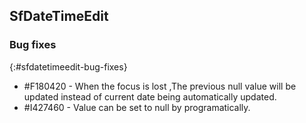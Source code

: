 ## SfDateTimeEdit

### Bug fixes
{:#sfdatetimeedit-bug-fixes}

* \#F180420 - When the focus is lost ,The previous null value will be updated instead of current date being automatically updated.
* \#I427460 - Value can be set to null by programatically.


